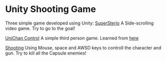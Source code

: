 # Unity Shooting Game
Three simple game developed using Unity:
[SuperSterio](https://singyaowu.github.io/Unity/merioBuilds2/index.html)
A Side-scrolling video game. Try to go to the goal!

[UniChan Control](https://singyaowu.github.io/Unity/UnityChanBuilds/index.html)
A simple third person game. Learned from [here](https://www.youtube.com/watch?v=wdOk5QXYC6Y)

[Shooting](https://singyaowu.github.io/Unity/ShootingBuilds/index.html)
Using Mouse, space and AWSD keys to controll the character and gun. Try to kill all the Capsule enemies!
